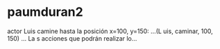 # paumduran2
actor Luis camine hasta la posición x=100, y=150: …(L uis, caminar, 100, 150) … La s acciones que podrán realizar lo…
